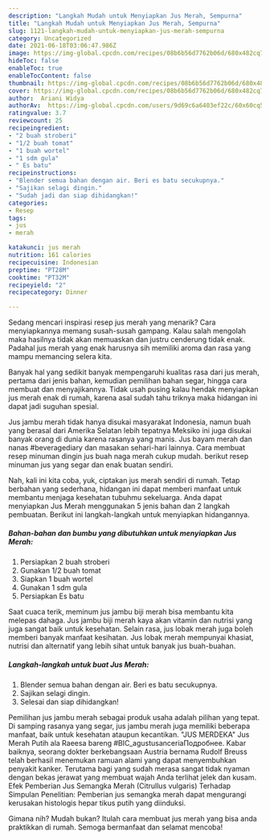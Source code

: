 ```yaml
---
description: "Langkah Mudah untuk Menyiapkan Jus Merah, Sempurna"
title: "Langkah Mudah untuk Menyiapkan Jus Merah, Sempurna"
slug: 1121-langkah-mudah-untuk-menyiapkan-jus-merah-sempurna
category: Uncategorized
date: 2021-06-18T03:06:47.986Z
image: https://img-global.cpcdn.com/recipes/08b6b56d7762b06d/680x482cq70/jus-merah-foto-resep-utama.jpg
hideToc: false
enableToc: true
enableTocContent: false
thumbnail: https://img-global.cpcdn.com/recipes/08b6b56d7762b06d/680x482cq70/jus-merah-foto-resep-utama.jpg
cover: https://img-global.cpcdn.com/recipes/08b6b56d7762b06d/680x482cq70/jus-merah-foto-resep-utama.jpg
author:  Ariani Widya
authorAv:  https://img-global.cpcdn.com/users/9d69c6a6403ef22c/60x60cq50/avatar.jpg
ratingvalue: 3.7
reviewcount: 25
recipeingredient:
- "2 buah stroberi"
- "1/2 buah tomat"
- "1 buah wortel"
- "1 sdm gula"
- " Es batu"
recipeinstructions:
- "Blender semua bahan dengan air. Beri es batu secukupnya."
- "Sajikan selagi dingin."
- "Sudah jadi dan siap dihidangkan!"
categories:
- Resep
tags:
- jus
- merah

katakunci: jus merah 
nutrition: 161 calories
recipecuisine: Indonesian
preptime: "PT28M"
cooktime: "PT32M"
recipeyield: "2"
recipecategory: Dinner

---
```



Sedang mencari inspirasi resep jus merah yang menarik? Cara menyiapkannya memang susah-susah gampang. Kalau salah mengolah maka hasilnya tidak akan memuaskan dan justru cenderung tidak enak. Padahal jus merah yang enak harusnya sih memiliki aroma dan rasa yang mampu memancing selera kita.


Banyak hal yang sedikit banyak mempengaruhi kualitas rasa dari jus merah, pertama dari jenis bahan, kemudian pemilihan bahan segar, hingga cara membuat dan menyajikannya. Tidak usah pusing kalau hendak menyiapkan jus merah enak di rumah, karena asal sudah tahu triknya maka hidangan ini dapat jadi suguhan spesial.

Jus jambu merah tidak hanya disukai masyarakat Indonesia, namun buah yang berasal dari Amerika Selatan lebih tepatnya Meksiko ini juga disukai banyak orang di dunia karena rasanya yang manis. Jus bayam merah dan nanas #beveragediary dan masakan sehari-hari lainnya. Cara membuat resep minuman dingin jus buah naga merah cukup mudah. berikut resep minuman jus yang segar dan enak buatan sendiri.


Nah, kali ini kita coba, yuk, ciptakan jus merah sendiri di rumah. Tetap berbahan yang sederhana, hidangan ini dapat memberi manfaat untuk membantu menjaga kesehatan tubuhmu sekeluarga. Anda dapat menyiapkan Jus Merah menggunakan 5 jenis bahan dan 2 langkah pembuatan. Berikut ini langkah-langkah untuk menyiapkan hidangannya.

<!--inarticleads1-->

##### Bahan-bahan dan bumbu yang dibutuhkan untuk menyiapkan Jus Merah:

1. Persiapkan 2 buah stroberi
1. Gunakan 1/2 buah tomat
1. Siapkan 1 buah wortel
1. Gunakan 1 sdm gula
1. Persiapkan  Es batu


Saat cuaca terik, meminum jus jambu biji merah bisa membantu kita melepas dahaga. Jus jambu biji merah kaya akan vitamin dan nutrisi yang juga sangat baik untuk kesehatan. Selain rasa, jus lobak merah juga boleh memberi banyak manfaat kesihatan. Jus lobak merah mempunyai khasiat, nutrisi dan alternatif yang lebih sihat untuk banyak jus buah-buahan. 

<!--inarticleads2-->

##### Langkah-langkah untuk buat Jus Merah:

1. Blender semua bahan dengan air. Beri es batu secukupnya.
1. Sajikan selagi dingin.
1. Selesai dan siap dihidangkan!

Pemilihan jus jambu merah sebagai produk usaha adalah pilihan yang tepat. Di samping rasanya yang segar, jus jambu merah juga memiliki beberapa manfaat, baik untuk kesehatan ataupun kecantikan. &#34;JUS MERDEKA&#34; Jus Merah Putih ala Raeesa bareng #BIC_agustusanceriaПодробнее. Kabar baiknya, seorang dokter berkebangsaan Austria bernama Rudolf Breuss telah berhasil menemukan ramuan alami yang dapat menyembuhkan penyakit kanker. Terutama bagi yang sudah merasa sangat tidak nyaman dengan bekas jerawat yang membuat wajah Anda terlihat jelek dan kusam. Efek Pemberian Jus Semangka Merah (Citrullus vulgaris) Terhadap Simpulan Penelitian: Pemberian jus semangka merah dapat mengurangi kerusakan histologis hepar tikus putih yang diinduksi. 

Gimana nih? Mudah bukan? Itulah cara membuat jus merah yang bisa anda praktikkan di rumah. Semoga bermanfaat dan selamat mencoba!
